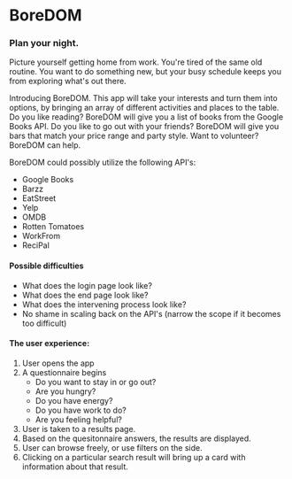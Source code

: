 <h1>BoreDOM</h1>
<h3>Plan your night.</h3>

<p>Picture yourself getting home from work. You're tired of the same old routine. You want to do something new, but your busy schedule keeps you from exploring what's out there.</p>

<p>Introducing BoreDOM. This app will take your interests and turn them into options, by bringing an array of different activities and places to the table. Do you like reading? BoreDOM will give you a list of books from the Google Books API. Do you like to go out with your friends? BoreDOM will give you bars that match your price range and party style. Want to volunteer? BoreDOM can help.</p>

<p>BoreDOM could possibly utilize the following API's:</p>
<ul>
<li>Google Books</li>
<li>Barzz</li>
<li>EatStreet</li>
<li>Yelp</li>
<li>OMDB</li>
<li>Rotten Tomatoes</li>
<li>WorkFrom</li>
<li>ReciPal</li>
</ul> 

<h4>Possible difficulties</h4>
<ul>
<li>What does the login page look like?</li>
<li>What does the end page look like?</li>
<li>What does the intervening process look like?</li>
<li>No shame in scaling back on the API's (narrow the scope if it becomes too difficult)</li>
</ul>

<h4>The user experience:</h4>
<ol>
<li>User opens the app</li>
<li>A questionnaire begins
    <ul>
    <li>Do you want to stay in or go out?</li>
    <li>Are you hungry?</li>
    <li>Do you have energy?</li>
    <li>Do you have work to do?</li>
    <li>Are you feeling helpful?</li>
    </ul>
<li>User is taken to a results page.</li>
<li>Based on the quesitonnaire answers, the results are displayed.</li>
<li>User can browse freely, or use filters on the side.</li>
<li>Clicking on a particular search result will bring up a card with information about that result.</li>
</ol>

